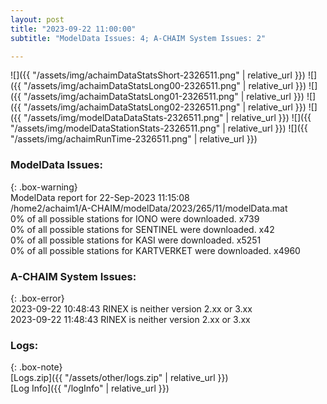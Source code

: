 ```yaml
---
layout: post
title: "2023-09-22 11:00:00"
subtitle: "ModelData Issues: 4; A-CHAIM System Issues: 2"

---
```


![]({{ "/assets/img/achaimDataStatsShort-2326511.png" | relative_url }})
![]({{ "/assets/img/achaimDataStatsLong00-2326511.png" | relative_url }})
![]({{ "/assets/img/achaimDataStatsLong01-2326511.png" | relative_url }})
![]({{ "/assets/img/achaimDataStatsLong02-2326511.png" | relative_url }})
![]({{ "/assets/img/modelDataDataStats-2326511.png" | relative_url }})
![]({{ "/assets/img/modelDataStationStats-2326511.png" | relative_url }})
![]({{ "/assets/img/achaimRunTime-2326511.png" | relative_url }})


### ModelData Issues:  
  
{: .box-warning}  
 ModelData report for 22-Sep-2023 11:15:08   
 /home2/achaim1/A-CHAIM/modelData/2023/265/11/modelData.mat   
 0% of all possible stations for IONO were downloaded. x739   
 0% of all possible stations for SENTINEL were downloaded. x42   
 0% of all possible stations for KASI were downloaded. x5251   
 0% of all possible stations for KARTVERKET were downloaded. x4960   
  
### A-CHAIM System Issues:  
  
{: .box-error}  
2023-09-22 10:48:43 RINEX is neither version 2.xx or 3.xx  
2023-09-22 11:48:43 RINEX is neither version 2.xx or 3.xx  

### Logs:  
  
{: .box-note}  
[Logs.zip]({{ "/assets/other/logs.zip" | relative_url }})  
[Log Info]({{ "/logInfo" | relative_url }})  
